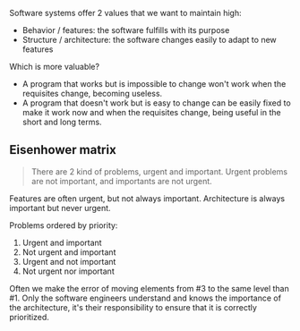 Software systems offer 2 values that we want to maintain high:
- Behavior / features: the software fulfills with its purpose
- Structure / architecture: the software changes easily to adapt to new features

Which is more valuable?
- A program that works but is impossible to change won't work when the requisites change, becoming useless.
- A program that doesn't work but is easy to change can be easily fixed to make it work now and when the requisites change, being useful in the short and long terms.

Eisenhower matrix
----------
> There are 2 kind of problems, urgent and important. Urgent problems are not important, and importants are not urgent.

Features are often urgent, but not always important. Architecture is always important but never urgent.

Problems ordered by priority:
1. Urgent and important
2. Not urgent and important
3. Urgent and not important
4. Not urgent nor important

Often we make the error of moving elements from #3 to the same level than #1. Only the software engineers understand and knows the importance of the architecture, it's their responsibility to ensure that it is correctly prioritized.
